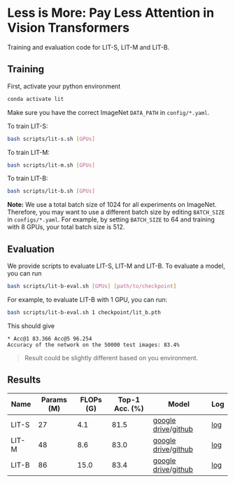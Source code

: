 # Less is More: Pay Less Attention in Vision Transformers

Training and evaluation code for LIT-S, LIT-M and LIT-B.



## Training

First, activate your python environment

```bash
conda activate lit
```

Make sure you have the correct ImageNet `DATA_PATH` in `config/*.yaml`. 

To train LIT-S:

```bash
bash scripts/lit-s.sh [GPUs] 
```

To train LIT-M:

```bash
bash scripts/lit-m.sh [GPUs] 
```

To train LIT-B:

```bash
bash scripts/lit-b.sh [GPUs] 
```

**Note:** We use a total batch size of 1024 for all experiments on ImageNet. Therefore, you may want to use a different batch size by editing `BATCH_SIZE` in `configs/*.yaml`. For example, by setting `BATCH_SIZE` to 64 and training with 8 GPUs, your total batch size is 512.



## Evaluation

We provide scripts to evaluate LIT-S, LIT-M and LIT-B. To evaluate a model, you can run

```bash
bash scripts/lit-b-eval.sh [GPUs] [path/to/checkpoint]
```

For example, to evaluate LIT-B with 1 GPU, you can run:

```bash
bash scripts/lit-b-eval.sh 1 checkpoint/lit_b.pth
```

This should give

```
* Acc@1 83.366 Acc@5 96.254
Accuracy of the network on the 50000 test images: 83.4%
```

> Result could be slightly different based on you environment.



## Results

| Name  | Params (M) | FLOPs (G) | Top-1 Acc. (%) | Model                                                        | Log                                                          |
| ----- | ---------- | --------- | -------------- | ------------------------------------------------------------ | ------------------------------------------------------------ |
| LIT-S | 27         | 4.1       | 81.5           | [google drive](https://drive.google.com/file/d/1WbXspSpUFmiFEeJov4LNWEOLlgUO6eKs/view?usp=sharing)/[github](https://github.com/ziplab/LIT/releases/download/v1.0/lit_s.pth) | [log](https://github.com/ziplab/LIT/releases/download/v1.0/log_rank0_lit_small.txt) |
| LIT-M | 48         | 8.6       | 83.0           | [google drive](https://drive.google.com/file/d/1HYJLmKSYO5rgGWPynzEMEG_TYEqFA0oy/view?usp=sharing)/[github](https://github.com/ziplab/LIT/releases/download/v1.0/lit_m.pth) | [log](https://github.com/ziplab/LIT/releases/download/v1.0/log_rank0_lit_medium.txt) |
| LIT-B | 86         | 15.0      | 83.4           | [google drive](https://drive.google.com/file/d/1EX2CbCVUbc3IVFWdlnRoh7GBWov91iXb/view?usp=sharing)/[github](https://github.com/ziplab/LIT/releases/download/v1.0/lit_b.pth) | [log](https://github.com/ziplab/LIT/releases/download/v1.0/log_rank0_lit_base.txt) |

